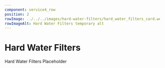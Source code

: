 ```yaml
---
component: service4_row
position: 2
rowImage: ../../../images/hard-water-filters/hard_water_filters_card.webp
rowImageAlt: Hard Water Filters temporary alt
---
```

#  Hard Water Filters

Hard Water Filters Placeholder